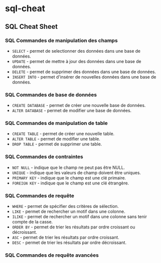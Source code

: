 # sql-cheat

## SQL Cheat Sheet

### SQL Commandes de manipulation des champs

- `SELECT` - permet de selectionner des données dans une base de données.
- `UPDATE` - permet de mettre à jour des données dans une base de données.
- `DELETE` - permet de supprimer des données dans une base de données.
- `INSERT INTO` - permet d'insérer de nouvelles données dans une base de données.

### SQL Commandes de base de données

- `CREATE DATABASE` - permet de créer une nouvelle base de données.
- `ALTER DATABASE` - permet de modifier une base de données.

### SQL Commandes de manipulation de table

- `CREATE TABLE` - permet de créer une nouvelle table.
- `ALTER TABLE` - permet de modifier une table.
- `DROP TABLE` - permet de supprimer une table.

### SQL Commandes de contraintes

- `NOT NULL` - indique que le champ ne peut pas être NULL.
- `UNIQUE` - indique que les valeurs de champ doivent être uniques.
- `PRIMARY KEY` - indique que le champ est une clé primaire.
- `FOREIGN KEY` - indique que le champ est une clé étrangère.

### SQL Commandes de requête

- `WHERE` - permet de spécifier des critères de sélection.
- `LIKE` - permet de rechercher un motif dans une colonne.
- `ILIKE` - permet de rechercher un motif dans une colonne sans tenir compte de la casse.
- `ORDER BY` - permet de trier les résultats par ordre croissant ou décroissant.
- `ASC` - permet de trier les résultats par ordre croissant.
- `DESC` - permet de trier les résultats par ordre décroissant.

### SQL Commandes de requête avancées
